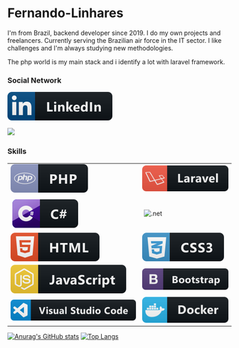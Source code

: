 # Fernando-Linhares

I'm from Brazil, backend developer since 2019. I do my own projects and freelancers. Currently
serving the Brazilian air force in the IT sector. I like challenges and I'm always studying new
methodologies.

The php world is my main stack and i identify a lot with laravel framework.


  ### Social Network
  <p align="left">
        <a href="https://br.linkedin.com/in/fernando-linhares-7037651b6"><img src="https://github.com/MikeCodesDotNET/ColoredBadges/blob/master/svg/social/linkedin.svg" alt="Linkedin" style="vertical-align:top margin:6px 4px"></a>
  </p>
  
  ![](https://komarev.com/ghpvc/?username=Fernando-Linhares)


### Skills
  <table>
      <tbody>
          <tr>
              <td><img src="https://github.com/MikeCodesDotNET/ColoredBadges/blob/master/svg/dev/languages/php.svg" alt="php"></td>
              <td><img src="https://github.com/MikeCodesDotNET/ColoredBadges/blob/master/svg/dev/frameworks/laravel.svg" alt="Laravel"></td>
          </tr>
          <tr>
              <td><img src="https://github.com/MikeCodesDotNET/ColoredBadges/blob/master/svg/dev/languages/csharp.svg" alt="csharp" style="vertical-align:top; margin:6px 4px;"></td>
              <td><img src="https://img.shields.io/badge/.NET%20Foundation-blueviolet.svg" alt=".net" height="20px"style="vertical-align:top; margin:6px 4px"></td>
          </tr>
          <tr>
              <td><img src="https://github.com/MikeCodesDotNET/ColoredBadges/blob/master/svg/dev/languages/html.svg" alt="HTML5" ></td>
              <td><img src="https://github.com/MikeCodesDotNET/ColoredBadges/blob/master/svg/dev/languages/css3.svg" alt="CSS"></td>
           </tr>
           <tr>   
              <td><img src="https://github.com/MikeCodesDotNET/ColoredBadges/blob/master/svg/dev/languages/js.svg" alt="Javascript"></td>
              <td><img src="https://github.com/MikeCodesDotNET/ColoredBadges/blob/master/svg/dev/frameworks/bootstrap.svg" alt="Bootstrap"></td>
          </tr>
          <tr>
              <td><img src="https://github.com/MikeCodesDotNET/ColoredBadges/blob/master/svg/dev/tools/visualstudio_code.svg" alt="Visual Studio Code" ></td>
              <td><img src="https://github.com/MikeCodesDotNET/ColoredBadges/blob/master/svg/dev/tools/docker.svg" alt="docker"></td>
          </tr>
      </tbody>
  </table>

[![Anurag's GitHub stats](https://github-readme-stats.vercel.app/api?username=Fernando-Linhares&count_private=true&show_icons=true&theme=tokyonight)](https://github.com/anuraghazra/github-readme-stats)
[![Top Langs](https://github-readme-stats.vercel.app/api/top-langs/?username=Fernando-Linhares&layout=compact&count_private=true&langs_count=8)](https://github.com/anuraghazra/github-readme-stats)
